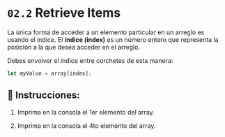 # `02.2` Retrieve Items

La única forma de acceder a un elemento particular en un arreglo es usando el índice. El **índice (index)** es un número entero que representa la posición a la que desea acceder en el arreglo.

Debes envolver el índice entre corchetes de esta manera:

```js
let myValue = array[index];
```

## 📝 Instrucciones:

1. Imprima en la consola el 1er elemento del array.

2. Imprima en la consola el 4to elemento del array.
